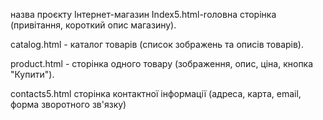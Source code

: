 назва проєкту Інтернет-магазин
Index5.html-rоловна сторінка (привітання, короткий опис магазину).

catalog.html - каталог товарів (список зображень та описів товарів).

product.html - сторінка одного товару (зображення, опис, ціна, кнопка "Купити").

contacts5.html сторінка контактної інформації (адреса, карта, email, форма зворотного зв'язку)

